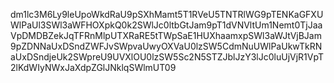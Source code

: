 dm1lc3M6Ly9leUpoWkdRaU9pSXhMamt5T1RVeU5TNTRlWG9pTENKaGFXUWlPaUl3SWl3aWFHOXpkQ0k2SWlJc0ltbGtJam9pT1dVNVltUm1Nemt0TjJaaVpDMDBZekJqTFRnMlpUTXRaRE5tTWpSaE1HUXhaamxpSWl3aWJtVjBJam9pZDNNaUxDSndZWFJvSWpvaUwyOXVaU0lzSW5CdmNuUWlPaUkwTkRNaUxDSndjeUk2SWpreU9UVXlOU0lzSW5Sc2N5STZJblJzY3lJc0luUjVjR1VpT2lKdWIyNWxJaXdpZGlJNklqSWlmUT09
